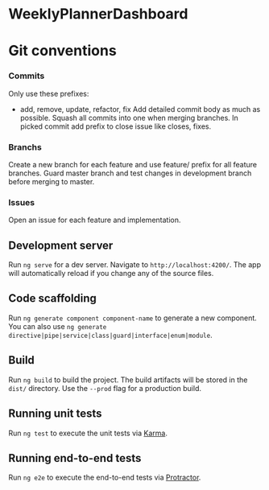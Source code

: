 # WeeklyPlannerDashboard

# Git conventions

### Commits
Only use these prefixes:
- add, remove, update, refactor, fix
Add detailed commit body as much as possible.
Squash all commits into one when merging branches. In picked commit add prefix to close issue like closes, fixes.

### Branchs
Create a new branch for each feature and use feature/ prefix for all feature branches. 
Guard master branch and test changes in development branch before merging to master.

### Issues
Open an issue for each feature and implementation.


## Development server

Run `ng serve` for a dev server. Navigate to `http://localhost:4200/`. The app will automatically reload if you change any of the source files.

## Code scaffolding

Run `ng generate component component-name` to generate a new component. You can also use `ng generate directive|pipe|service|class|guard|interface|enum|module`.

## Build

Run `ng build` to build the project. The build artifacts will be stored in the `dist/` directory. Use the `--prod` flag for a production build.

## Running unit tests

Run `ng test` to execute the unit tests via [Karma](https://karma-runner.github.io).

## Running end-to-end tests

Run `ng e2e` to execute the end-to-end tests via [Protractor](http://www.protractortest.org/).
